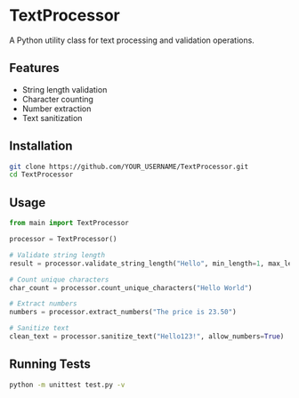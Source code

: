 # TextProcessor

A Python utility class for text processing and validation operations.

## Features

- String length validation
- Character counting
- Number extraction
- Text sanitization

## Installation

```bash
git clone https://github.com/YOUR_USERNAME/TextProcessor.git
cd TextProcessor
```

## Usage

```python
from main import TextProcessor

processor = TextProcessor()

# Validate string length
result = processor.validate_string_length("Hello", min_length=1, max_length=10)

# Count unique characters
char_count = processor.count_unique_characters("Hello World")

# Extract numbers
numbers = processor.extract_numbers("The price is 23.50")

# Sanitize text
clean_text = processor.sanitize_text("Hello123!", allow_numbers=True)
```

## Running Tests

```bash
python -m unittest test.py -v
```